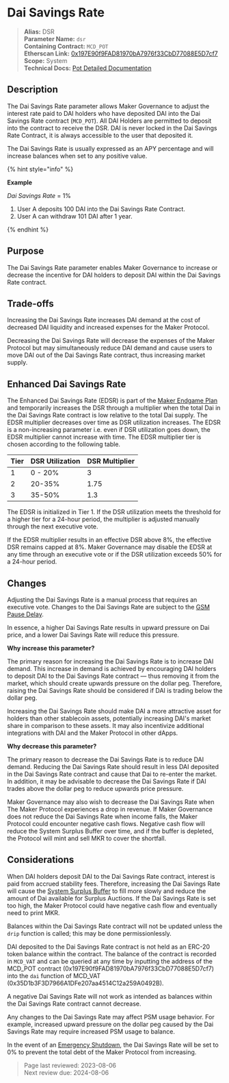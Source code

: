 # Dai Savings Rate

>**Alias:** DSR  
>**Parameter Name:** `dsr`  
>**Containing Contract:** `MCD_POT`  
>**Etherscan Link:** [0x197E90f9FAD81970bA7976f33CbD77088E5D7cf7](https://etherscan.io/address/0x197e90f9fad81970ba7976f33cbd77088e5d7cf7)  
>**Scope:** System  
>**Technical Docs:** [Pot Detailed Documentation](https://docs.makerdao.com/smart-contract-modules/rates-module/pot-detailed-documentation)  

## Description
The Dai Savings Rate parameter allows Maker Governance to adjust the interest rate paid to DAI holders who have deposited DAI into the Dai Savings Rate contract (`MCD_POT`). All DAI Holders are permitted to deposit into the contract to receive the DSR. DAI is never locked in the Dai Savings Rate Contract, it is always accessible to the user that deposited it.

The Dai Savings Rate is usually expressed as an APY percentage and will increase balances when set to any positive value.

{% hint style="info" %} 

**Example**

_Dai Savings Rate_ = 1%

1. User A deposits 100 DAI into the Dai Savings Rate Contract.
2. User A can withdraw 101 DAI after 1 year.

{% endhint %}

## Purpose

The Dai Savings Rate parameter enables Maker Governance to increase or decrease the incentive for DAI holders to deposit DAI within the Dai Savings Rate contract.

## Trade-offs

Increasing the Dai Savings Rate increases DAI demand at the cost of decreased DAI liquidity and increased expenses for the Maker Protocol.

Decreasing the Dai Savings Rate will decrease the expenses of the Maker Protocol but may simultaneously reduce DAI demand and cause users to move DAI out of the Dai Savings Rate contract, thus increasing market supply.

## Enhanced Dai Savings Rate

The Enhanced Dai Savings Rate (EDSR) is part of the [Maker Endgame Plan](www.endgame.makerdao.com) and temporarily increases the DSR through a multiplier when the total Dai in the Dai Savings Rate contract is low relative to the total Dai supply. The EDSR multiplier decreases over time as DSR utilization increases. The EDSR is a non-increasing parameter i.e. even if DSR utilization goes down, the EDSR multiplier cannot increase with time. The EDSR multiplier tier is chosen according to the following table.

| Tier | DSR Utilization  | DSR Multiplier  |
|-----------|---------------|---------------|
| 1         |  0 - 20%  | 3        |
| 2         | 20-35%   | 1.75   |
| 3         | 35-50%   | 1.3     |

The EDSR is initialized in Tier 1. If the DSR utilization meets the threshold for a higher tier for a 24-hour period, the multiplier is adjusted manually through the next executive vote. 

If the EDSR multiplier results in an effective DSR above 8%, the effective DSR remains capped at 8%. Maker Governance may disable the EDSR at any time through an executive vote or if the DSR utilization exceeds 50% for a 24-hour period.  

## Changes
Adjusting the Dai Savings Rate is a manual process that requires an executive vote. Changes to the Dai Savings Rate are subject to the [GSM Pause Delay](param-gsm-pause-delay.md).

In essence, a higher Dai Savings Rate results in upward pressure on Dai price, and a lower Dai Savings Rate will reduce this pressure.

**Why increase this parameter?**

The primary reason for increasing the Dai Savings Rate is to increase DAI demand. This increase in demand is achieved by encouraging DAI holders to deposit DAI to the Dai Savings Rate contract &mdash; thus removing it from the market, which should create upwards pressure on the dollar peg. Therefore, raising the Dai Savings Rate should be considered if DAI is trading below the dollar peg.

Increasing the Dai Savings Rate should make DAI a more attractive asset for holders than other stablecoin assets, potentially increasing DAI's market share in comparison to these assets. It may also incentivize additional integrations with DAI and the Maker Protocol in other dApps.

**Why decrease this parameter?**

The primary reason to decrease the Dai Savings Rate is to reduce DAI demand. Reducing the Dai Savings Rate should result in less DAI deposited in the Dai Savings Rate contract and cause that Dai to re-enter the market. In addition, it may be advisable to decrease the Dai Savings Rate if DAI trades above the dollar peg to reduce upwards price pressure.

Maker Governance may also wish to decrease the Dai Savings Rate when The Maker Protocol experiences a drop in revenue. If Maker Governance does not reduce the Dai Savings Rate when income falls, the Maker Protocol could encounter negative cash flows. Negative cash flow will reduce the System Surplus Buffer over time, and if the buffer is depleted, the Protocol will mint and sell MKR to cover the shortfall.

## Considerations
When DAI holders deposit DAI to the Dai Savings Rate contract, interest is paid from accrued stability fees. Therefore, increasing the Dai Savings Rate will cause the [System Surplus Buffer](param-system-surplus-buffer.md) to fill more slowly and reduce the amount of Dai available for Surplus Auctions. If the Dai Savings Rate is set too high, the Maker Protocol could have negative cash flow and eventually need to print MKR.

Balances within the Dai Savings Rate contract will not be updated unless the `drip` function is called; this may be done permissionlessly.

DAI deposited to the Dai Savings Rate contract is not held as an ERC-20 token balance within the contract. The balance of the contract is recorded in `MCD_VAT` and can be queried at any time by inputting the address of the MCD_POT contract (0x197E90f9FAD81970bA7976f33CbD77088E5D7cf7) into the `dai` function of MCD_VAT (0x35D1b3F3D7966A1DFe207aa4514C12a259A0492B).

A negative Dai Savings Rate will not work as intended as balances within the Dai Savings Rate contract cannot decrease.

Any changes to the Dai Savings Rate may affect PSM usage behavior. For example, increased upward pressure on the dollar peg caused by the Dai Savings Rate may require increased PSM usage to balance.

In the event of an [Emergency Shutdown](https://docs.makerdao.com/smart-contract-modules/shutdown), the Dai Savings Rate will be set to 0% to prevent the total debt of the Maker Protocol from increasing.

>Page last reviewed: 2023-08-06  
>Next review due: 2024-08-06  


